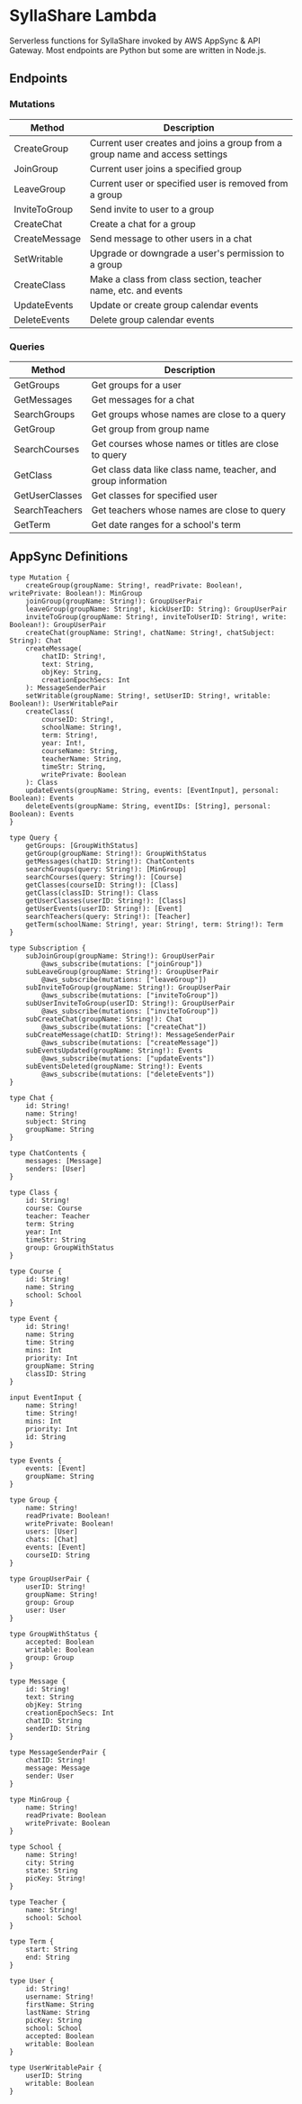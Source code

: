# SyllaShare Lambda

Serverless functions for SyllaShare invoked by AWS AppSync & API Gateway.  Most endpoints are Python but some are written in Node.js.

## Endpoints
### Mutations
| Method  | Description |
| ------------- | ------------- |
| CreateGroup  | Current user creates and joins a group from a group name and access settings  |
| JoinGroup  | Current user joins a specified group |
| LeaveGroup | Current user or specified user is removed from a group |
| InviteToGroup | Send invite to user to a group |
| CreateChat | Create a chat for a group |
| CreateMessage | Send message to other users in a chat |
| SetWritable | Upgrade or downgrade a user's permission to a group |
| CreateClass | Make a class from class section, teacher name, etc. and events |
| UpdateEvents | Update or create group calendar events |
| DeleteEvents | Delete group calendar events |

### Queries
| Method  | Description |
| ------------- | ------------- |
| GetGroups | Get groups for a user |
| GetMessages | Get messages for a chat |
| SearchGroups| Get groups whose names are close to a query |
| GetGroup | Get group from group name |
| SearchCourses | Get courses whose names or titles are close to query |
| GetClass | Get class data like class name, teacher, and group information |
| GetUserClasses | Get classes for specified user |
| SearchTeachers | Get teachers whose names are close to query |
| GetTerm | Get date ranges for a school's term |

## AppSync Definitions
```
type Mutation {
	createGroup(groupName: String!, readPrivate: Boolean!, writePrivate: Boolean!): MinGroup
	joinGroup(groupName: String!): GroupUserPair
	leaveGroup(groupName: String!, kickUserID: String): GroupUserPair
	inviteToGroup(groupName: String!, inviteToUserID: String!, write: Boolean!): GroupUserPair
	createChat(groupName: String!, chatName: String!, chatSubject: String): Chat
	createMessage(
		chatID: String!,
		text: String,
		objKey: String,
		creationEpochSecs: Int
	): MessageSenderPair
	setWritable(groupName: String!, setUserID: String!, writable: Boolean!): UserWritablePair
	createClass(
		courseID: String!,
		schoolName: String!,
		term: String!,
		year: Int!,
		courseName: String,
		teacherName: String,
		timeStr: String,
		writePrivate: Boolean
	): Class
	updateEvents(groupName: String, events: [EventInput], personal: Boolean): Events
	deleteEvents(groupName: String, eventIDs: [String], personal: Boolean): Events
}

type Query {
	getGroups: [GroupWithStatus]
	getGroup(groupName: String!): GroupWithStatus
	getMessages(chatID: String!): ChatContents
	searchGroups(query: String!): [MinGroup]
	searchCourses(query: String!): [Course]
	getClasses(courseID: String!): [Class]
	getClass(classID: String!): Class
	getUserClasses(userID: String!): [Class]
	getUserEvents(userID: String!): [Event]
	searchTeachers(query: String!): [Teacher]
	getTerm(schoolName: String!, year: String!, term: String!): Term
}

type Subscription {
	subJoinGroup(groupName: String!): GroupUserPair
		@aws_subscribe(mutations: ["joinGroup"])
	subLeaveGroup(groupName: String!): GroupUserPair
		@aws_subscribe(mutations: ["leaveGroup"])
	subInviteToGroup(groupName: String!): GroupUserPair
		@aws_subscribe(mutations: ["inviteToGroup"])
	subUserInviteToGroup(userID: String!): GroupUserPair
		@aws_subscribe(mutations: ["inviteToGroup"])
	subCreateChat(groupName: String!): Chat
		@aws_subscribe(mutations: ["createChat"])
	subCreateMessage(chatID: String!): MessageSenderPair
		@aws_subscribe(mutations: ["createMessage"])
	subEventsUpdated(groupName: String!): Events
		@aws_subscribe(mutations: ["updateEvents"])
	subEventsDeleted(groupName: String!): Events
		@aws_subscribe(mutations: ["deleteEvents"])
}

type Chat {
	id: String!
	name: String!
	subject: String
	groupName: String
}

type ChatContents {
	messages: [Message]
	senders: [User]
}

type Class {
	id: String!
	course: Course
	teacher: Teacher
	term: String
	year: Int
	timeStr: String
	group: GroupWithStatus
}

type Course {
	id: String!
	name: String
	school: School
}

type Event {
	id: String!
	name: String
	time: String
	mins: Int
	priority: Int
	groupName: String
	classID: String
}

input EventInput {
	name: String!
	time: String!
	mins: Int
	priority: Int
	id: String
}

type Events {
	events: [Event]
	groupName: String
}

type Group {
	name: String!
	readPrivate: Boolean!
	writePrivate: Boolean!
	users: [User]
	chats: [Chat]
	events: [Event]
	courseID: String
}

type GroupUserPair {
	userID: String!
	groupName: String!
	group: Group
	user: User
}

type GroupWithStatus {
	accepted: Boolean
	writable: Boolean
	group: Group
}

type Message {
	id: String!
	text: String
	objKey: String
	creationEpochSecs: Int
	chatID: String
	senderID: String
}

type MessageSenderPair {
	chatID: String!
	message: Message
	sender: User
}

type MinGroup {
	name: String!
	readPrivate: Boolean
	writePrivate: Boolean
}

type School {
	name: String!
	city: String
	state: String
	picKey: String!
}

type Teacher {
	name: String!
	school: School
}

type Term {
	start: String
	end: String
}

type User {
	id: String!
	username: String!
	firstName: String
	lastName: String
	picKey: String
	school: School
	accepted: Boolean
	writable: Boolean
}

type UserWritablePair {
	userID: String
	writable: Boolean
}
```

